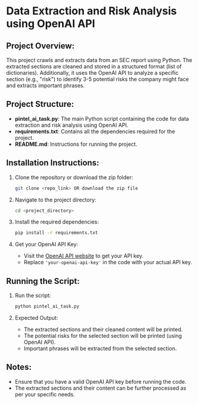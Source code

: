 
# Data Extraction and Risk Analysis using OpenAI API

## Project Overview:
This project crawls and extracts data from an SEC report using Python. The extracted sections are cleaned and stored in a structured format (list of dictionaries). Additionally, it uses the OpenAI API to analyze a specific section (e.g., "risk") to identify 3-5 potential risks the company might face and extracts important phrases.

## Project Structure:
- **pintel_ai_task.py**: The main Python script containing the code for data extraction and risk analysis using OpenAI API.
- **requirements.txt**: Contains all the dependencies required for the project.
- **README.md**: Instructions for running the project.

## Installation Instructions:
1. Clone the repository or download the zip folder:
    ```bash
    git clone <repo_link> OR download the zip file
    ```

2. Navigate to the project directory:
    ```bash
    cd <project_directory>
    ```

3. Install the required dependencies:
    ```bash
    pip install -r requirements.txt
    ```

4. Get your OpenAI API Key:
    - Visit the [OpenAI API website](https://beta.openai.com/signup/) to get your API key.
    - Replace `'your-openai-api-key'` in the code with your actual API key.

## Running the Script:
1. Run the script:
    ```bash
    python pintel_ai_task.py
    ```

2. Expected Output:
    - The extracted sections and their cleaned content will be printed.
    - The potential risks for the selected section will be printed (using OpenAI API).
    - Important phrases will be extracted from the selected section.

## Notes:
- Ensure that you have a valid OpenAI API key before running the code.
- The extracted sections and their content can be further processed as per your specific needs.
